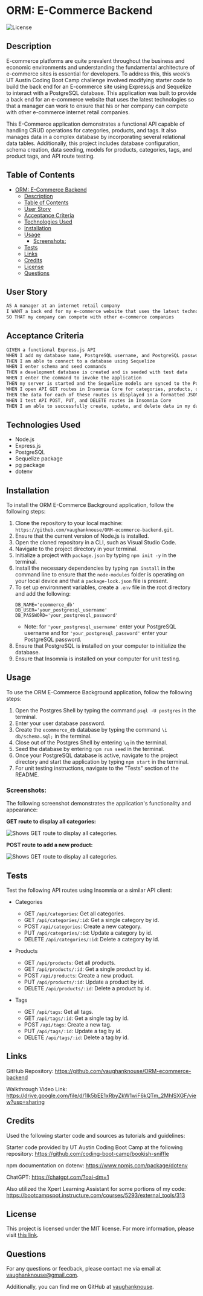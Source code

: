 # ORM: E-Commerce Backend

![License](https://img.shields.io/badge/License-MIT-blue.svg)

## Description
E-commerce platforms are quite prevalent throughout the business and economic environments and understanding the fundamental architecture of e-commerce sites is essential for developers. To address this, this week’s UT Austin Coding Boot Camp challenge involved modifying starter code to build the back end for an E-commerce site using Express.js and Sequelize to interact with a PostgreSQL database. This application was built to provide a back end for an e-commerce website that uses the latest technologies so that a manager can work to ensure that his or her company can compete with other e-commerce internet retail companies.

This E-Commerce application demonstrates a functional API capable of handling CRUD operations for categories, products, and tags. It also manages data in a complex database by incorporating several relational data tables. Additionally, this project includes database configuration, schema creation, data seeding, models for products, categories, tags, and product tags, and API route testing. 


## Table of Contents

- [ORM: E-Commerce Backend](#orm-e-commerce-backend)
  - [Description](#description)
  - [Table of Contents](#table-of-contents)
  - [User Story](#user-story)
  - [Acceptance Criteria](#acceptance-criteria)
  - [Technologies Used](#technologies-used)
  - [Installation](#installation)
  - [Usage](#usage)
    - [Screenshots:](#screenshots)
  - [Tests](#tests)
  - [Links](#links)
  - [Credits](#credits)
  - [License](#license)
  - [Questions](#questions)


## User Story

```md
AS A manager at an internet retail company
I WANT a back end for my e-commerce website that uses the latest technologies
SO THAT my company can compete with other e-commerce companies
```

## Acceptance Criteria

```md
GIVEN a functional Express.js API
WHEN I add my database name, PostgreSQL username, and PostgreSQL password to an environment variable file
THEN I am able to connect to a database using Sequelize
WHEN I enter schema and seed commands
THEN a development database is created and is seeded with test data
WHEN I enter the command to invoke the application
THEN my server is started and the Sequelize models are synced to the PostgreSQL database
WHEN I open API GET routes in Insomnia Core for categories, products, or tags
THEN the data for each of these routes is displayed in a formatted JSON
WHEN I test API POST, PUT, and DELETE routes in Insomnia Core
THEN I am able to successfully create, update, and delete data in my database
```


## Technologies Used 

- Node.js
- Express.js
- PostgreSQL
- Sequelize package
- pg package
- dotenv


## Installation

To install the ORM E-Commerce Background application, follow the following steps:

1. Clone the repository to your local machine: `https://github.com/vaughanknouse/ORM-ecommerce-backend.git`.
2. Ensure that the current version of Node.js is installed.
3. Open the cloned repository in a CLI, such as Visual Studio Code.
4. Navigate to the project directory in your terminal.
5. Initialize a project with `package.json` by typing `npm init -y` in the terminal.
6. Install the necessary dependencies by typing `npm install` in the command line to ensure that the `node-modules` folder is operating on your local device and that a `package-lock.json` file is present.
7. To set up environment variables, create a `.env` file in the root directory and add the following:
   ```
   DB_NAME='ecommerce_db'
   DB_USER='your_postgresql_username'
   DB_PASSWORD='your_postgresql_password'
   ```
     - Note: for `'your_postgresql_username'` enter your PostgreSQL username and for `'your_postgresql_password'` enter your PostgreSQL password.
8. Ensure that PostgreSQL is installed on your computer to initialize the database.
9.  Ensure that Insomnia is installed on your computer for unit testing.


## Usage

To use the ORM E-Commerce Background application, follow the following steps:

1. Open the Postgres Shell by typing the command `psql -U postgres` in the terminal.
2. Enter your user database password.
3. Create the `ecommerce_db` database by typing the command `\i db/schema.sql;` in the terminal.
4. Close out of the Postgres Shell by entering `\q` in the terminal.
5. Seed the database by entering `npm run seed` in the terminal.
6. Once your PostgreSQL database is active, navigate to the project directory and start the application by typing `npm start` in the terminal.
7. For unit testing instructions, navigate to the "Tests" section of the README. 


### Screenshots:

The following screenshot demonstrates the application's functionality and appearance:

**GET route to display all categories:**

![Shows GET route to display all categories.](assets/images/GET-categories-screenshot.png)

**POST route to add a new product:**

![Shows GET route to display all categories.](assets/images/POST-product-screenshot.png)


## Tests

Test the following API routes using Insomnia or a similar API client:

- Categories
  - GET `/api/categories`: Get all categories.
  - GET `/api/categories/:id`: Get a single category by id.
  - POST `/api/categories`: Create a new category.
  - PUT `/api/categories/:id`: Update a category by id.
  - DELETE `/api/categories/:id`: Delete a category by id.

- Products
  - GET `/api/products`: Get all products.
  - GET `/api/products/:id`: Get a single product by id.
  - POST `/api/products`: Create a new product.
  - PUT `/api/products/:id`: Update a product by id.
  - DELETE `/api/products/:id`: Delete a product by id.

- Tags
  - GET `/api/tags`: Get all tags.
  - GET `/api/tags/:id`: Get a single tag by id.
  - POST `/api/tags`: Create a new tag.
  - PUT `/api/tags/:id`: Update a tag by id.
  - DELETE `/api/tags/:id`: Delete a tag by id.


## Links 

GitHub Repository: https://github.com/vaughanknouse/ORM-ecommerce-backend

Walkthrough Video Link: https://drive.google.com/file/d/1Ik5bEE1xRbyZkW1wiF6kQTm_2MhISXGF/view?usp=sharing


## Credits
Used the following starter code and sources as tutorials and guidelines:

Starter code provided by UT Austin Coding Boot Camp at the following repository: https://github.com/coding-boot-camp/bookish-sniffle

npm documentation on dotenv: https://www.npmjs.com/package/dotenv

ChatGPT: https://chatgpt.com/?oai-dm=1

Also utilized the Xpert Learning Assistant for some portions of my code:
https://bootcampspot.instructure.com/courses/5293/external_tools/313


## License

This project is licensed under the MIT license. For more information, please visit [this link](https://opensource.org/licenses/MIT).


## Questions

For any questions or feedback, please contact me via email at vaughanknouse@gmail.com.

Additionally, you can find me on GitHub at [vaughanknouse](https://github.com/vaughanknouse).
